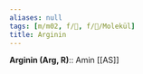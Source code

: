 ```yaml
---
aliases: null
tags: [m/m02, f/🧪, f/🧪/Molekül]
title: Arginin
---
```

**Arginin (Arg, R)**:: Amin [[AS]]